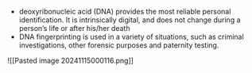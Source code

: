 

- deoxyribonucleic acid (DNA) provides the most reliable personal identification. It is intrinsically digital, and does not change during a person’s life or after his/her death
- DNA fingerprinting is used in a variety of situations, such as criminal investigations, other forensic purposes and paternity testing.

![[Pasted image 20241115000116.png]]